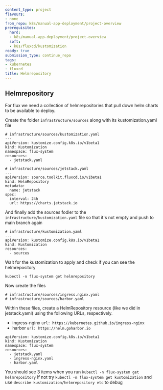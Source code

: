```yaml
---
content_type: project
flavours:
- none
from_repo: k8s/manual-app-deployment/project-overview
prerequisites:
  hard:
  - k8s/manual-app-deployment/project-overview
  soft:
  - k8s/fluxcd/kustomization
ready: true
submission_type: continue_repo
tags:
- kubernetes
- fluxcd
title: Helmrepository
---
```


## Helmrepository

For flux we need a collection of helmrepositories that pull down helm charts to be available to deploy.

Create the folder `infrastructure/sources` along with its kustomization.yaml file

```
# infrastructure/sources/kustomization.yaml
---
apiVersion: kustomize.config.k8s.io/v1beta1
kind: Kustomization
namespace: flux-system
resources:
  - jetstack.yaml
```

```
# infrastructure/sources/jetstack.yaml
---
apiVersion: source.toolkit.fluxcd.io/v1beta1
kind: HelmRepository
metadata:
  name: jetstack
spec:
  interval: 24h
  url: https://charts.jetstack.io
```

And finally add the sources fodler to the `infrastructure/kustomization.yaml` file so that it's not empty and push to main branch again

```
# infrastructure/kustomization.yaml
---
apiVersion: kustomize.config.k8s.io/v1beta1
kind: Kustomization
resources:
  - sources
```

Wait for the kustomization to apply and check if you can see the helmrepository

```
kubectl -n flux-system get helmrepository
```

Now create the files
```
# infrastructure/sources/ingress.nginx.yaml
# infrastructure/sources/harbor.yaml
```

Within these files, create a HelmRepository resource (like we did in jetstack.yaml) using the following URLs, respectively.
- ingress-nginx `url: https://kubernetes.github.io/ingress-nginx`
- harbor `url: https://helm.goharbor.io`

``` 
apiVersion: kustomize.config.k8s.io/v1beta1
kind: Kustomization
namespace: flux-system
resources:
  - jetstack.yaml
  - ingress-nginx.yaml
  - harbor.yaml
```

You should see 3 items when you run 
`kubectl -n flux-system get helmrepository` 
If not try `kubectl -n flux-system get kustomization` and use `describe kustomization/helmrepository etc` to debug

